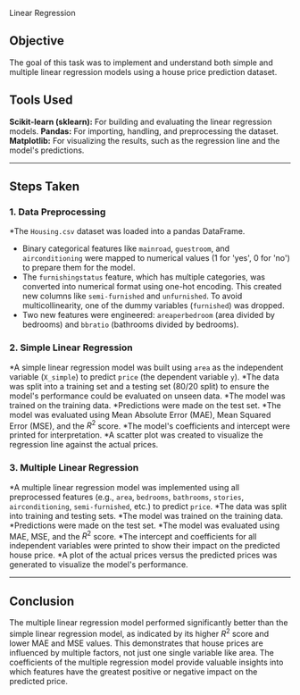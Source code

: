 Linear Regression

## Objective
The goal of this task was to implement and understand both simple and multiple linear regression models using a house price prediction dataset.

## Tools Used
**Scikit-learn (sklearn):** For building and evaluating the linear regression models.
**Pandas:** For importing, handling, and preprocessing the dataset.
**Matplotlib:** For visualizing the results, such as the regression line and the model's predictions.

---

## Steps Taken

### 1. Data Preprocessing
*The `Housing.csv` dataset was loaded into a pandas DataFrame.
* Binary categorical features like `mainroad`, `guestroom`, and `airconditioning` were mapped to numerical values (1 for 'yes', 0 for 'no') to prepare them for the model.
* The `furnishingstatus` feature, which has multiple categories, was converted into numerical format using one-hot encoding. This created new columns like `semi-furnished` and `unfurnished`. To avoid multicollinearity, one of the dummy variables (`furnished`) was dropped.
* Two new features were engineered: `areaperbedroom` (area divided by bedrooms) and `bbratio` (bathrooms divided by bedrooms).

### 2. Simple Linear Regression
*A simple linear regression model was built using `area` as the independent variable (`X_simple`) to predict `price` (the dependent variable `y`).
*The data was split into a training set and a testing set (80/20 split) to ensure the model's performance could be evaluated on unseen data.
*The model was trained on the training data.
*Predictions were made on the test set.
*The model was evaluated using Mean Absolute Error (MAE), Mean Squared Error (MSE), and the $R^2$ score.
*The model's coefficients and intercept were printed for interpretation.
*A scatter plot was created to visualize the regression line against the actual prices.

### 3. Multiple Linear Regression
*A multiple linear regression model was implemented using all preprocessed features (e.g., `area`, `bedrooms`, `bathrooms`, `stories`, `airconditioning`, `semi-furnished`, etc.) to predict `price`.
*The data was split into training and testing sets.
*The model was trained on the training data.
*Predictions were made on the test set.
*The model was evaluated using MAE, MSE, and the $R^2$ score.
*The intercept and coefficients for all independent variables were printed to show their impact on the predicted house price.
*A plot of the actual prices versus the predicted prices was generated to visualize the model's performance.

---

## Conclusion
The multiple linear regression model performed significantly better than the simple linear regression model, as indicated by its higher $R^2$ score and lower MAE and MSE values. This demonstrates that house prices are influenced by multiple factors, not just one single variable like area. The coefficients of the multiple regression model provide valuable insights into which features have the greatest positive or negative impact on the predicted price.
